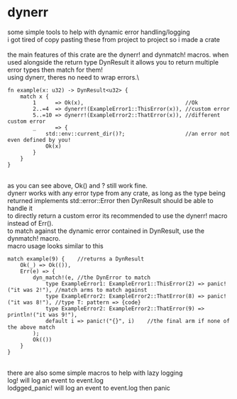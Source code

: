 # dynerr
some simple tools to help with dynamic error handling/logging\
i got tired of copy pasting these from project to project so i made a crate\
\
the main features of this crate are the dynerr! and dynmatch! macros. when used alongside the return type DynResult<T> it allows you to return multiple error types then match for them!\
using dynerr, theres no need to wrap errors.\

```
fn example(x: u32) -> DynResult<u32> {
    match x {
        1      => Ok(x),                                //Ok
        2..=4  => dynerr!(ExampleError1::ThisError(x)), //custom error
        5..=10 => dynerr!(ExampleError2::ThatError(x)), //different custom error
        _      => {     
            std::env::current_dir()?;                   //an error not even defined by you!
            Ok(x)
        }
    }
}
```
\
as you can see above, Ok() and ? still work fine.\
dynerr works with any error type from any crate, as long as the type being returned implements std::error::Error then DynResult<T> should be able to handle it\
to directly return a custom error its recommended to use the dynerr! macro instead of Err().\
to match against the dynamic error contained in DynResult, use the dynmatch! macro.\
macro usage looks similar to this
    
```
match example(9) {    //returns a DynResult
    Ok(_) => Ok(()),
    Err(e) => {
        dyn_match!(e, //the DynError to match
            type ExampleError1: ExampleError1::ThisError(2) => panic!("it was 2!"), //match arms to match against
            type ExampleError2: ExampleError2::ThatError(8) => panic!("it was 8!"), //type T: pattern => {code}
            type ExampleError2: ExampleError2::ThatError(9) => println!("it was 9!"),
            default i => panic!("{}", i)    //the final arm if none of the above match
        );
        Ok(())
    }
}
```
\
there are also some simple macros to help with lazy logging\
log! will log an event to event.log\
lodgged_panic! will log an event to event.log then panic
